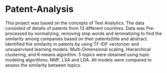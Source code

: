# Patent-Analysis
This project was based on the concepts of Text Analytics. The data consisted of details of patents from 13 different countires.
Data was Pre-processed by normalizing, removing stop words and lemmatizing to find the similarity among companies based on their patents(title and abstract.
Identified the similarity in patents by using TF-IDF vectorizer and unsupervised learning models: Multi-Dimensional scaling, Hierarchical clustering, and K-means algorithm.
5 topics were obtained using topic modeling algorithms: NMF, LSA and LDA. All models were compared to assess the similarity between topics.

